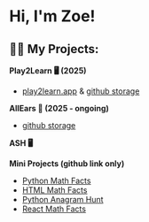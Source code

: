 <h1>Hi, I'm Zoe! <br/></h1>

<h2>👩‍💻 My Projects:</h2>

<b> Play2Learn 🖥️ (2025)</b>
- [play2learn.app](https://www.play2learn.app/) & [github storage](https://github.com/zkp117/play2learn)

<b> AllEars 📱 (2025 - ongoing) </b>
- [github storage](https://github.com/zkp117/flutter_allears)

<b> ASH 🖥️ </b>
  
<b>Mini Projects (github link only)</b>
- [Python Math Facts](https://github.com/zkp117/PythonMathGame)
- [HTML Math Facts](https://github.com/zkp117/MathFactsHTML)
- [Python Anagram Hunt](https://github.com/zkp117/PythonAnagramHunt)
- [React Math Facts]()
